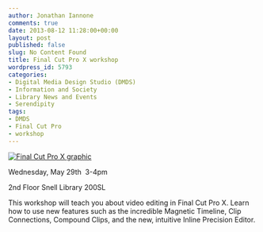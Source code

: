 ```yaml
---
author: Jonathan Iannone
comments: true
date: 2013-08-12 11:28:00+00:00
layout: post
published: false
slug: No Content Found
title: Final Cut Pro X workshop
wordpress_id: 5793
categories:
- Digital Media Design Studio (DMDS)
- Information and Society
- Library News and Events
- Serendipity
tags:
- DMDS
- Final Cut Pro
- workshop
---
```



[![Final Cut Pro X graphic](http://www.lib.neu.edu/snippets/wp-content/uploads/2013/03/FCSnips.png)](http://www.lib.neu.edu/snippets/wp-content/uploads/2013/03/FCSnips.png)









Wednesday, May 29th  3-4pm

2nd Floor Snell Library 200SL

This workshop will teach you about video editing in Final Cut Pro X. Learn how to use new features such as the incredible Magnetic Timeline, Clip Connections, Compound Clips, and the new, intuitive Inline Precision Editor.
